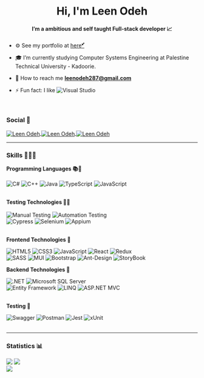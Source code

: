 
<h1 align="center"> Hi, I'm Leen Odeh </h1>
<h4 align="center">I’m a ambitious and self taught Full-stack developer 📈</h4>

- ⚙️ See my portfolio at <a href="https://leen-odeh-personal-portfolio.netlify.app/" target="_blank">here<sup>💕</sup></a>
- 🎓 I’m currently studying Computer Systems Engineering at Palestine Technical University - Kadoorie.
- 📩 How to reach me **leenodeh287@gmail.com**
  
- ⚡ Fun fact: I like  ![Visual Studio](https://img.shields.io/badge/Visual_Studio-5C2D91?style=for-the-badge&logo=visual%20studio&logoColor=white) <br> 

<!-- ----------- Start How to Connect ----------- -->
<br/>

<h3 align="left">Social 🎲</h3>
<p align="left">
<a 
href="https://www.linkedin.com/in/leen-odeh3/" 
target="_blank">
  <img 
    align="center" 
    src="https://img.shields.io/badge/LinkedIn-0077B5?style=for-the-badge&logo=linkedin&logoColor=white"
    alt="Leen Odeh" 
   />
</a>
<a 
href="https://www.facebook.com/profile.php?id=100045529333705" 
target="_blank">
  <img 
    align="center" 
    src="https://img.shields.io/badge/Facebook-1877F2?style=for-the-badge&logo=facebook&logoColor=white"
    alt="Leen Odeh" 
   />
</a>
<a 
href="https://codepen.io/leen_odeh" 
target="_blank">
  <img 
    align="center" 
    src="https://img.shields.io/badge/Codepen-000000?style=for-the-badge&logo=codepen&logoColor=white"
    alt="Leen Odeh" 
   />
</a>

<!-- ----------- End Social ----------- -->

<hr />


<!-- ----------- Start Languages and Tools ----------- -->

### Skills 🤹🏻‍♂️

<p>
  <p>
  <!-- Programming Languages -->
   
  <strong>Programming Languages 📚📍</strong> <br/><br/>
  ![C#](https://img.shields.io/badge/c%23-%23239120.svg?style=for-the-badge&logo=c-sharp&logoColor=white) 
  ![C++](https://img.shields.io/badge/c++-%2300599C.svg?style=for-the-badge&logo=c%2B%2B&logoColor=white) ![Java](https://img.shields.io/badge/java-%23ED8B00.svg?style=for-the-badge&logo=java&logoColor=white)
  ![TypeScript](https://img.shields.io/badge/-Typescript-3178c6?logo=typescript&logoColor=white&style=for-the-badge)
  ![JavaScript](https://img.shields.io/badge/JavaScript-F7DF1E?style=for-the-badge&logo=javascript&logoColor=black)<br><br>
</p>


  <!-- Testing Technologies -->
  <strong>Testing Technologies 🪇🧮</strong> <br/><br/>
  ![Manual Testing](https://img.shields.io/badge/Manual%20Testing-15AABF?style=for-the-badge&logoColor=white)
  ![Automation Testing](https://img.shields.io/badge/Automation%20Testing-15AABF?style=for-the-badge&logoColor=white)<br>
  ![Cypress](https://img.shields.io/badge/Cypress-17202C?style=for-the-badge&logo=cypress&logoColor=white)
  ![Selenium](https://img.shields.io/badge/Selenium-43B02A?style=for-the-badge&logo=selenium&logoColor=white)
  ![Appium](https://img.shields.io/badge/Appium-02569B?style=for-the-badge&logo=appium&logoColor=white)<br><br>

  <!-- Frontend Technologies -->
  <strong>Frontend Technologies 🪷 </strong><br/>
  
  ![HTML5](https://img.shields.io/badge/html5-%23E34F26.svg?style=for-the-badge&logo=html5&logoColor=white)
  ![CSS3](https://img.shields.io/badge/css3-%231572B6.svg?style=for-the-badge&logo=css3&logoColor=white)
  ![JavaScript](https://img.shields.io/badge/JavaScript-F7DF1E?style=for-the-badge&logo=javascript&logoColor=black)
![React](https://img.shields.io/badge/react-%2320232a.svg?style=for-the-badge&logo=react&logoColor=%2361DAFB)
  ![Redux](https://img.shields.io/badge/redux-%23593d88.svg?style=for-the-badge&logo=redux&logoColor=white)<br/>
    ![SASS](https://img.shields.io/badge/SASS-hotpink.svg?logo=SASS&logoColor=white&style=for-the-badge)
  ![MUI](https://img.shields.io/badge/MUI-%230081CB.svg?style=for-the-badge&logo=material-ui&logoColor=white)
  ![Bootstrap](https://img.shields.io/badge/bootstrap-%23563D7C.svg?style=for-the-badge&logo=bootstrap&logoColor=white)
  ![Ant-Design](https://img.shields.io/badge/-AntDesign-%230170FE?style=for-the-badge&logo=ant-design&logoColor=white)
   ![StoryBook](https://camo.githubusercontent.com/18bbccf7819af731f957154f71667348666386ef43dac58f3e95b144c86ddec7/68747470733a2f2f696d672e736869656c64732e696f2f62616467652f2d73746f7279626f6f6b2d6666353238633f6c6f676f3d73746f7279626f6f6b266c6f676f436f6c6f723d7768697465267374796c653d666f722d7468652d6261646765)
  <!-- Backend Technologies -->
  <strong>Backend Technologies 🦜</strong><br/>
  
  ![.NET](https://img.shields.io/badge/.NET-5C2D91?style=for-the-badge&logo=.net&logoColor=white)
  ![Microsoft SQL Server](https://img.shields.io/badge/Microsoft%20SQL%20Sever-CC2927?style=for-the-badge&logo=microsoft%20sql%20server&logoColor=white)<br>
    ![Entity Framework](https://img.shields.io/badge/Entity_Framework-5128b8?style=for-the-badge&logo=.net&logoColor=white)
  ![LINQ](https://img.shields.io/badge/LINQ-5128b8?style=for-the-badge&logo=.net&logoColor=white)
    ![ASP.NET MVC](https://img.shields.io/badge/ASP.NET_MVC-5128b8?style=for-the-badge&logo=.net&logoColor=white)<br><br>



  <!-- Automation -->
  <strong>Testing 🧪</strong><br/>
  
  ![Swagger](https://camo.githubusercontent.com/cabbb805af86c2a6cc1228fd306c2b678a0e4295fbdeb11f344fe35b488bc1ec/68747470733a2f2f696d672e736869656c64732e696f2f62616467652f2d537761676765722d253233436c6f6a7572653f7374796c653d666f722d7468652d6261646765266c6f676f3d73776167676572266c6f676f436f6c6f723d7768697465)
  ![Postman](https://camo.githubusercontent.com/8bc77ae2c6ec0a97c7692ec54d53c49d3c4637e9c64ee63f7b45cf14a50e8177/68747470733a2f2f696d672e736869656c64732e696f2f62616467652f506f73746d616e2d4646364333373f7374796c653d666f722d7468652d6261646765266c6f676f3d706f73746d616e266c6f676f436f6c6f723d7768697465) 
    ![Jest](https://img.shields.io/badge/Jest-C21325?style=for-the-badge&logo=jest&logoColor=white)
  ![xUnit](https://img.shields.io/badge/xUnit-5128b8?style=for-the-badge&logo=xunit&logoColor=white)<br><br>

</p>

<hr />

### Statistics 📊

![](https://github-readme-stats.vercel.app/api?username=Leen-odeh3&theme=radical&hide_border=true&include_all_commits=false&count_private=true)
![](https://github-readme-streak-stats.herokuapp.com/?user=Leen-odeh3&theme=radical&hide_border=true)<br/>
![](https://github-readme-stats.vercel.app/api/top-langs/?username=Leen-odeh3&theme=radical&hide_border=true&include_all_commits=false&count_private=true&layout=compact) 

